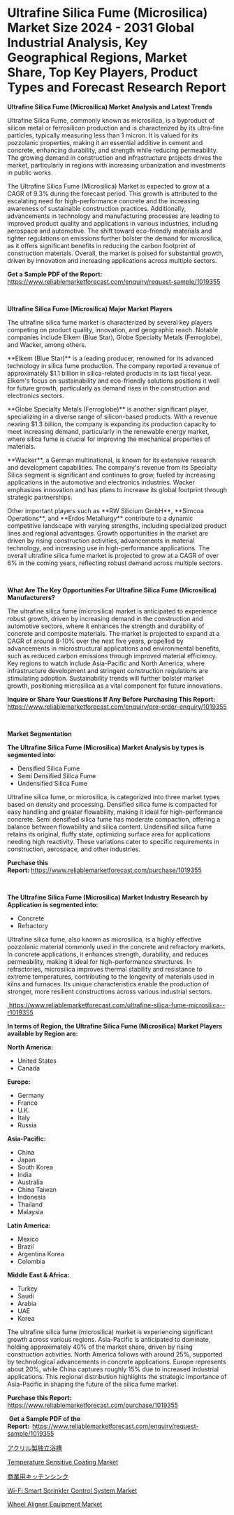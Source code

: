 <p><h1>Ultrafine Silica Fume (Microsilica) Market Size 2024 - 2031 Global Industrial Analysis, Key Geographical Regions, Market Share, Top Key Players, Product Types and Forecast Research Report</h1></p><p><strong>Ultrafine Silica Fume (Microsilica) Market Analysis and Latest Trends</strong></p>
<p><p>Ultrafine Silica Fume, commonly known as microsilica, is a byproduct of silicon metal or ferrosilicon production and is characterized by its ultra-fine particles, typically measuring less than 1 micron. It is valued for its pozzolanic properties, making it an essential additive in cement and concrete, enhancing durability, and strength while reducing permeability. The growing demand in construction and infrastructure projects drives the market, particularly in regions with increasing urbanization and investments in public works.</p><p>The Ultrafine Silica Fume (Microsilica) Market is expected to grow at a CAGR of 9.3% during the forecast period. This growth is attributed to the escalating need for high-performance concrete and the increasing awareness of sustainable construction practices. Additionally, advancements in technology and manufacturing processes are leading to improved product quality and applications in various industries, including aerospace and automotive. The shift toward eco-friendly materials and tighter regulations on emissions further bolster the demand for microsilica, as it offers significant benefits in reducing the carbon footprint of construction materials. Overall, the market is poised for substantial growth, driven by innovation and increasing applications across multiple sectors.</p></p>
<p><strong>Get a Sample PDF of the Report:&nbsp;</strong> <a href="https://www.reliablemarketforecast.com/enquiry/request-sample/1019355">https://www.reliablemarketforecast.com/enquiry/request-sample/1019355</a></p>
<p>&nbsp;</p>
<p><strong>Ultrafine Silica Fume (Microsilica) Major Market Players</strong></p>
<p><p>The ultrafine silica fume market is characterized by several key players competing on product quality, innovation, and geographic reach. Notable companies include Elkem (Blue Star), Globe Specialty Metals (Ferroglobe), and Wacker, among others.</p><p>**Elkem (Blue Star)** is a leading producer, renowned for its advanced technology in silica fume production. The company reported a revenue of approximately $1.1 billion in silica-related products in its last fiscal year. Elkem's focus on sustainability and eco-friendly solutions positions it well for future growth, particularly as demand rises in the construction and electronics sectors.</p><p>**Globe Specialty Metals (Ferroglobe)** is another significant player, specializing in a diverse range of silicon-based products. With a revenue nearing $1.3 billion, the company is expanding its production capacity to meet increasing demand, particularly in the renewable energy market, where silica fume is crucial for improving the mechanical properties of materials.</p><p>**Wacker**, a German multinational, is known for its extensive research and development capabilities. The company's revenue from its Specialty Silica segment is significant and continues to grow, fueled by increasing applications in the automotive and electronics industries. Wacker emphasizes innovation and has plans to increase its global footprint through strategic partnerships.</p><p>Other important players such as **RW Silicium GmbH**, **Simcoa Operations**, and **Erdos Metallurgy** contribute to a dynamic competitive landscape with varying strengths, including specialized product lines and regional advantages. Growth opportunities in the market are driven by rising construction activities, advancements in material technology, and increasing use in high-performance applications. The overall ultrafine silica fume market is projected to grow at a CAGR of over 6% in the coming years, reflecting robust demand across multiple sectors.</p></p>
<p>&nbsp;</p>
<p><strong>What Are The Key Opportunities For Ultrafine Silica Fume (Microsilica) Manufacturers?</strong></p>
<p><p>The ultrafine silica fume (microsilica) market is anticipated to experience robust growth, driven by increasing demand in the construction and automotive sectors, where it enhances the strength and durability of concrete and composite materials. The market is projected to expand at a CAGR of around 8-10% over the next five years, propelled by advancements in microstructural applications and environmental benefits, such as reduced carbon emissions through improved material efficiency. Key regions to watch include Asia-Pacific and North America, where infrastructure development and stringent construction regulations are stimulating adoption. Sustainability trends will further bolster market growth, positioning microsilica as a vital component for future innovations.</p></p>
<p><strong>Inquire or Share Your Questions If Any Before Purchasing This Report:</strong> <a href="https://www.reliablemarketforecast.com/enquiry/pre-order-enquiry/1019355">https://www.reliablemarketforecast.com/enquiry/pre-order-enquiry/1019355</a></p>
<p>&nbsp;</p>
<p><strong>Market Segmentation</strong></p>
<p><strong>The Ultrafine Silica Fume (Microsilica) Market Analysis by types is segmented into:</strong></p>
<p><ul><li>Densified Silica Fume</li><li>Semi Densified Silica Fume</li><li>Undensified Silica Fume</li></ul></p>
<p><p>Ultrafine silica fume, or microsilica, is categorized into three market types based on density and processing. Densified silica fume is compacted for easy handling and greater flowability, making it ideal for high-performance concrete. Semi densified silica fume has moderate compaction, offering a balance between flowability and silica content. Undensified silica fume retains its original, fluffy state, optimizing surface area for applications needing high reactivity. These variations cater to specific requirements in construction, aerospace, and other industries.</p></p>
<p><strong>Purchase this Report:&nbsp;</strong><a href="https://www.reliablemarketforecast.com/purchase/1019355">https://www.reliablemarketforecast.com/purchase/1019355</a></p>
<p>&nbsp;</p>
<p><strong>The Ultrafine Silica Fume (Microsilica) Market Industry Research by Application is segmented into:</strong></p>
<p><ul><li>Concrete</li><li>Refractory</li></ul></p>
<p><p>Ultrafine silica fume, also known as microsilica, is a highly effective pozzolanic material commonly used in the concrete and refractory markets. In concrete applications, it enhances strength, durability, and reduces permeability, making it ideal for high-performance structures. In refractories, microsilica improves thermal stability and resistance to extreme temperatures, contributing to the longevity of materials used in kilns and furnaces. Its unique characteristics enable the production of stronger, more resilient constructions across various industrial sectors.</p></p>
<p><a href="https://www.reliablemarketforecast.com/ultrafine-silica-fume-microsilica--r1019355">&nbsp;https://www.reliablemarketforecast.com/ultrafine-silica-fume-microsilica--r1019355</a></p>
<p><strong>In terms of Region, the Ultrafine Silica Fume (Microsilica) Market Players available by Region are:</strong></p>
<p>
    <p> <strong> North America: </strong>
        <ul>
            <li>United States</li>
            <li>Canada</li>
        </ul>
        </p> 
    <p> <strong> Europe: </strong>
        <ul>
            <li>Germany</li>
            <li>France</li>
            <li>U.K.</li>
            <li>Italy</li>
            <li>Russia</li>
        </ul>
        </p> 
    <p> <strong> Asia-Pacific: </strong>
        <ul>
            <li>China</li>
            <li>Japan</li>
            <li>South Korea</li>
            <li>India</li>
            <li>Australia</li>
            <li>China Taiwan</li>
            <li>Indonesia</li>
            <li>Thailand</li>
            <li>Malaysia</li>
        </ul>
        </p> 
    <p> <strong> Latin America: </strong>
        <ul>
            <li>Mexico</li>
            <li>Brazil</li>
            <li>Argentina Korea</li>
            <li>Colombia</li>
        </ul>
        </p> 
    <p> <strong> Middle East & Africa: </strong>
        <ul>
            <li>Turkey</li>
            <li>Saudi</li>
            <li>Arabia</li>
            <li>UAE</li>
            <li>Korea</li>
        </ul>
    </p>
    </p>
<p><p>The ultrafine silica fume (microsilica) market is experiencing significant growth across various regions. Asia-Pacific is anticipated to dominate, holding approximately 40% of the market share, driven by rising construction activities. North America follows with around 25%, supported by technological advancements in concrete applications. Europe represents about 20%, while China captures roughly 15% due to increased industrial applications. This regional distribution highlights the strategic importance of Asia-Pacific in shaping the future of the silica fume market.</p></p>
<p><strong>Purchase this Report: </strong><a href="https://www.reliablemarketforecast.com/purchase/1019355">https://www.reliablemarketforecast.com/purchase/1019355</a></p>
<p>&nbsp;<strong>Get a Sample PDF of the Report:&nbsp;&nbsp;</strong><a href="https://www.reliablemarketforecast.com/enquiry/request-sample/1019355">https://www.reliablemarketforecast.com/enquiry/request-sample/1019355</a></p>
<p><strong></strong></p>
<p><p><a href="https://medium.com/@melliestracke2023/acrylic-freestanding-tubs-market-%E3%81%AF-%E3%82%B3%E3%82%B9%E3%83%88%E7%AE%A1%E7%90%86%E3%81%A8%E5%8A%B9%E7%8E%87%E5%90%91%E4%B8%8A%E3%82%92%E5%84%AA%E5%85%88%E3%81%97%E3%81%BE%E3%81%99-%E3%81%95%E3%82%89%E3%81%AB-%E5%A0%B1%E5%91%8A%E6%9B%B8%E3%81%AF%E5%B8%82%E5%A0%B4%E3%81%AE%E9%9C%80%E8%A6%81%E9%9D%A2%E3%81%A8%E4%BE%9B%E7%B5%A6%E9%9D%A2%E3%81%AE%E4%B8%A1%E6%96%B9%E3%82%92%E3%82%AB%E3%83%90%E3%83%BC%E3%81%97%E3%81%A6%E3%81%84%E3%81%BE%E3%81%99-acrylic-379e9f175fc0">アクリル製独立浴槽</a></p><p><a href="https://github.com/ChiragRP21/Market-Research-Report-List-6/blob/main/temperature-sensitive-coating-market.md">Temperature Sensitive Coating Market</a></p><p><a href="https://medium.com/@melliestracke2023/commercial-kitchen-sinks-market-%E3%81%AE%E3%82%B0%E3%83%AD%E3%83%BC%E3%83%90%E3%83%AB%E5%B8%82%E5%A0%B4%E6%A6%82%E8%A6%81%E3%81%AF-%E4%B8%96%E7%95%8C%E3%81%8A%E3%82%88%E3%81%B3%E4%B8%BB%E8%A6%81%E5%B8%82%E5%A0%B4%E3%81%AB%E3%81%8A%E3%81%91%E3%82%8B%E6%A5%AD%E7%95%8C%E3%81%AB%E5%BD%B1%E9%9F%BF%E3%82%92%E4%B8%8E%E3%81%88%E3%82%8B%E4%B8%BB%E8%A6%81%E3%81%AA%E3%83%88%E3%83%AC%E3%83%B3%E3%83%89%E3%81%AB%E3%81%A4%E3%81%84%E3%81%A6-%E7%8B%AC%E8%87%AA%E3%81%AE%E8%A6%96%E7%82%B9%E3%82%92%E6%8F%90%E4%BE%9B%E3%81%97%E3%81%BE%E3%81%99-95cbdaed60b1">商業用キッチンシンク</a></p><p><a href="https://medium.com/@samanthaphillips434/the-global-wi-fi-smart-sprinkler-control-system-market-is-at-the-forefront-of-innovation-driving-061251cb8dc7">Wi-Fi Smart Sprinkler Control System Market</a></p><p><a href="https://medium.com/@samanthaphillips434/the-wheel-aligner-equipment-market-report-analyzes-important-operational-and-performance-data-so-e33ce5b4021b">Wheel Aligner Equipment Market</a></p></p>